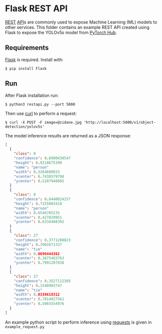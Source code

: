 # Flask REST API

[REST](https://en.wikipedia.org/wiki/Representational_state_transfer) [API](https://en.wikipedia.org/wiki/API)s are
commonly used to expose Machine Learning (ML)  models to other services. This folder contains an example REST API
created using Flask to expose the YOLOv5s model from [PyTorch Hub](https://pytorch.org/hub/ultralytics_yolov5/).

## Requirements

[Flask](https://palletsprojects.com/p/flask/) is required. Install with:

```shell
$ pip install Flask
```

## Run

After Flask installation run:

```shell
$ python3 restapi.py --port 5000
```

Then use [curl](https://curl.se/) to perform a request:

```shell
$ curl -X POST -F image=@zidane.jpg 'http://localhost:5000/v1/object-detection/yolov5s'
```

The model inference results are returned as a JSON response:

```json
[
  {
    "class": 0	
    "confidence": 0.8900438547	
    "height": 0.9318675399	
    "name": "person"	
    "width": 0.3264600933	
    "xcenter": 0.7438579798	
    "ycenter": 0.5207948685
  }	
  {
    "class": 0	
    "confidence": 0.8440024257	
    "height": 0.7155083418	
    "name": "person"	
    "width": 0.6546785235	
    "xcenter": 0.427829951	
    "ycenter": 0.6334488392
  }	
  {
    "class": 27	
    "confidence": 0.3771208823	
    "height": 0.3902671337	
    "name": "tie"	
    "width": 0.0696444362	
    "xcenter": 0.3675483763	
    "ycenter": 0.7991207838
  }	
  {
    "class": 27	
    "confidence": 0.3527112305	
    "height": 0.1540903747	
    "name": "tie"	
    "width": 0.0336618312	
    "xcenter": 0.7814827561	
    "ycenter": 0.5065554976
  }
]
```

An example python script to perform inference using [requests](https://docs.python-requests.org/en/master/) is given
in `example_request.py`
